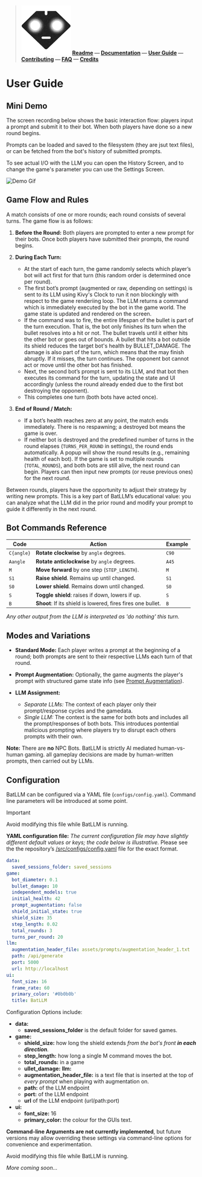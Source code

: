   
>
>  ![BatLLM's logo](./images/logo-small.png) **[Readme](README.md) &mdash; [Documentation](DOCUMENTATION.md)  &mdash; [User Guide](USER_GUIDE.md)  &mdash; [Contributing](CONTRIBUTING.md)  &mdash; [FAQ](FAQ.md)  &mdash; [Credits](CREDITS.md)** 
>
>

# User Guide

## Mini Demo

The screen recording below shows the basic interaction flow: players input a prompt and submit it to their bot. When both players have done so a new round begins.

Prompts can be loaded and saved to the filesystem (they are jsut text files), or can be fetched from the bot's history of submitted prompts. 

To see actual I/O with the LLM you can open the History Screen, and to change the game's parameter you can use the Settings Screen.

![Demo Gif](./screenshots/quick_demo.gif)

## Game Flow and Rules

A match consists of one or more rounds; each round consists of several turns. The game flow is as follows:

1. **Before the Round:**
   Both players are prompted to enter a new prompt for their bots. Once both players have submitted their prompts, the round begins. 

2. **During Each Turn:**
   * At the start of each turn, the game randomly selects which player’s bot will act first for that turn (this random order is determined once per round).
   * The first bot’s prompt (augmented or raw, depending on settings) is sent to its LLM using Kivy's Clock to run it non blockingly with respect to the game renderiing loop. The LLM returns a command which is immediately executed by the bot in the game world. The game state is updated and rendered on the screen.
   * If the command was to fire, the entire lifespan of the bullet is part of the turn execution. That is, the bot only finishes its turn when the bullet resolves into a hit or not. The bullet travels until it either hits the other bot or goes out of bounds. A bullet that hits a bot outside its shield reduces the target bot's health by BULLET_DAMAGE. The damage is also part of the turn, which means that the may finish abruptly. If it misses, the turn continues. The opponent bot cannot act or move until the other bot has finished.
   * Next, the second bot’s prompt is sent to its LLM, and that bot then executes its command for the turn, updating the state and UI accordingly (unless the round already ended due to the first bot destroying the opponent).
   * This completes one turn (both bots have acted once).

3. **End of Round / Match:**

   * If a bot’s health reaches zero at any point, the match ends immediately. There is no respawning; a destroyed bot means the game is over.
   * If neither bot is destroyed and the predefined number of turns in the round elapses (`TURNS_PER_ROUND` in settings), the round ends automatically. A popup will show the round results (e.g., remaining health of each bot). If the game is set to multiple rounds (`TOTAL_ROUNDS`), and both bots are still alive, the next round can begin. Players can then input new prompts (or reuse previous ones) for the next round.

Between rounds, players have the opportunity to adjust their strategy by writing new prompts. This is a key part of BatLLM’s educational value: you can analyze what the LLM did in the prior round and modify your prompt to guide it differently in the next round.

## Bot Commands Reference

| Code   | Action                                                                    | Example  |
|--------|---------------------------------------------------------------------------|----------|
| `C{angle}`   | **Rotate clockwise** by `angle` degrees.                                      | `C90`   | 
| `Aangle`   | **Rotate anticlockwise** by `angle` degrees.                                 | `A45`   | 
| `M`    | **Move forward** by one step (`STEP_LENGTH`).                                   | `M`     | 
| `S1`   | **Raise shield**. Remains up until changed.                               | `S1`    |
| `S0`   | **Lower shield**. Remains down until changed.                             | `S0`    |
| `S`    | **Toggle shield**: raises if down, lowers if up.                          | `S`     |
| `B`    | **Shoot**: If its shield is lowered, fires fires one bullet.             | `B`     |
*Any other output from the LLM is interpreted as 'do nothing' this turn.*

## Modes and Variations

<!--#TODO rewrite --> 

* **Standard Mode:** Each player writes a prompt at the beginning of a round; both prompts are sent to their respective LLMs each turn of that round.
* **Prompt Augmentation:** Optionally, the game augments the player's prompt with structured game state info (see [Prompt Augmentation](#prompt-augmentation)).
* **LLM Assignment:**

  * *Separate LLMs:* The context of each player only their prompt/response cycles and the gamedata.
  * *Single LLM:* The context is the same for both bots and includes all the prompt/responses of both bots. This introduces pontential malicious prompting where players try to disrupt each others prompts with their own.

**Note:** There are **no** NPC Bots. BatLLM is strictly AI mediated human-vs-human gaming. all gameplay decisions are made by human-written prompts, then carried out by LLMs. 


## Configuration
BatLLM can be configured via a YAML file (`configs/config.yaml`). Command line parameters will be introduced at some point.

> [!IMPORTANT]
> Avoid modifying this file while BatLLM is running. 
> 

**YAML configuration file:** *The current configuration file may have slightly different default values or keys; the code below is illustrative.*
Please see the the repository’s [/src/configs/config.yaml](../src/configs/config.yaml) file for the exact format.

```yaml
data:
  saved_sessions_folder: saved_sessions
game:
  bot_diameter: 0.1
  bullet_damage: 10
  independent_models: true
  initial_health: 42
  prompt_augmentation: false
  shield_initial_state: true
  shield_size: 35 
  step_length: 0.02
  total_rounds: 3
  turns_per_round: 20
llm:
  augmentation_header_file: assets/prompts/augmentation_header_1.txt
  path: /api/generate
  port: 5000
  url: http://localhost
ui:
  font_size: 16
  frame_rate: 60
  primary_color: '#0b0b0b'
  title: BatLLM

```

Configuration Options include:

- **data:**
	- **saved_sessions_folder** is the default folder for saved games.
- **game:**
	- **shield_size:** how long the shield extends *from the bot's front **in each direction**.*
	- **step_length:** how long a single M command moves the bot.
	- **total_rounds:** in a game
    - **ullet_damage:** 
  **llm:**
	- **augmentation_header_file:** is a text file that is inserted at the top of *every  prompt* when playing with augmentation on.
	- **path:** of the LLM endpoint 
	- **port:** of the LLM endpoint 
	- **url** of the LLM endpoint (url/path:port)
- **ui:**
	- **font_size:** 16 
	- **primary_color:** the colour for the GUIs text.
	


**Command-line Arguments are not currently implemented**, but future versions may allow overriding these settings via command-line options for convenience and experimentation.

Avoid modifying this file while BatLLM is running.

*More coming soon...*




